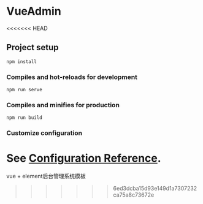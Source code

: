 # VueAdmin
<<<<<<< HEAD

## Project setup
```
npm install
```

### Compiles and hot-reloads for development
```
npm run serve
```

### Compiles and minifies for production
```
npm run build
```

### Customize configuration
See [Configuration Reference](https://cli.vuejs.org/config/).
=======
vue + element后台管理系统模板
>>>>>>> 6ed3dcba15d93e149d1a7307232ca75a8c73672e
